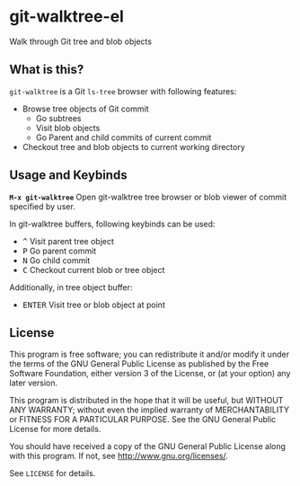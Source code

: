 git-walktree-el
===============

Walk through Git tree and blob objects


What is this?
-------------

`git-walktree` is a Git `ls-tree` browser with following features:

- Browse tree objects of Git commit
  - Go subtrees
  - Visit blob objects
  - Go Parent and child commits of current commit
- Checkout tree and blob objects to current working directory

Usage and Keybinds
------------------

**`M-x git-walktree`** Open git-walktree tree browser or blob viewer
of commit specified by user.

In git-walktree buffers, following keybinds can be used:

- <kbd>^</kbd> Visit parent tree object
- <kbd>P</kbd> Go parent commit
- <kbd>N</kbd> Go child commit
- <kbd>C</kbd> Checkout current blob or tree object

Additionally, in tree object buffer:

- <kbd>ENTER</kbd> Visit tree or blob object at point


License
-------


This program is free software; you can redistribute it and/or modify
it under the terms of the GNU General Public License as published by
the Free Software Foundation, either version 3 of the License, or
(at your option) any later version.

This program is distributed in the hope that it will be useful,
but WITHOUT ANY WARRANTY; without even the implied warranty of
MERCHANTABILITY or FITNESS FOR A PARTICULAR PURPOSE.  See the
GNU General Public License for more details.

You should have received a copy of the GNU General Public License
along with this program.  If not, see <http://www.gnu.org/licenses/>.

See `LICENSE` for details.

